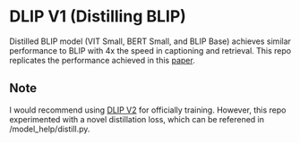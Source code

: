 # DLIP V1 (Distilling BLIP)

Distilled BLIP model (VIT Small, BERT Small, and BLIP Base) achieves similar performance to BLIP with 4x the speed in captioning and retrieval. This repo replicates the performance achieved in this [paper](https://arxiv.org/abs/2308.12956).

## Note
I would recommend using [DLIP V2](https://github.com/jfan1256/dlip-v2) for officially training. However, this repo experimented with a novel distillation loss, which can be referened in /model_help/distill.py.
